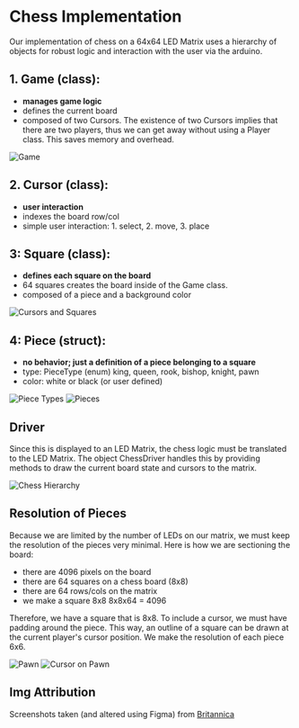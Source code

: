 # Chess Implementation
Our implementation of chess on a 64x64 LED Matrix uses a hierarchy of objects for robust logic and interaction with the user via the arduino. 

## 1. Game (class):
- **manages game logic**
- defines the current board 
- composed of two Cursors. The existence of two Cursors implies that there are two players, thus we can get away without using a Player class. This saves memory and overhead.

![Game](img/Game.png)

## 2. Cursor (class): 
- **user interaction**
- indexes the board row/col
- simple user interaction: 1. select, 2. move, 3. place

## 3: Square (class): 
- **defines each square on the board**
- 64 squares creates the board inside of the Game class. 
- composed of a piece and a background color

![Cursors and Squares](img/Cursors_and_Squares.png)

## 4: Piece (struct):
- **no behavior; just a definition of a piece belonging to a square**
- type: PieceType (enum) king, queen, rook, bishop, knight, pawn
- color: white or black (or user defined)


![Piece Types](img/Piece_Types.png)
![Pieces](img/Pieces.png)

## Driver
Since this is displayed to an LED Matrix, the chess logic must be translated to the LED Matrix.
The object ChessDriver handles this by providing methods to draw the current board state and cursors to the matrix.

![Chess Hierarchy](img/Chess_Hierarchy.png)

## Resolution of Pieces
Because we are limited by the number of LEDs on our matrix, we must keep the resolution of the pieces very minimal. Here is how we are sectioning the board:
- there are 4096 pixels on the board
- there are 64 squares on a chess board (8x8)
- there are 64 rows/cols on the matrix
- we make a square 8x8
8x8x64 = 4096 

Therefore, we have a square that is 8x8. To include a cursor, we must have padding around the piece. This way, an outline of a square can be drawn at the current player's cursor position. We make the resolution of each piece 6x6.

![Pawn](img/Led_Piece.png)
![Cursor on Pawn](img/Led_Cursor.jpg)

## Img Attribution
Screenshots taken (and altered using Figma) from [Britannica](https://www.britannica.com/topic/chess)
